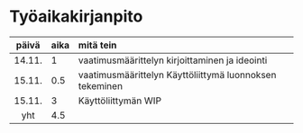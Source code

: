 # Työaikakirjanpito

| päivä | aika | mitä tein  |
| :----:|:-----| :-----|
| 14.11. | 1    | vaatimusmäärittelyn kirjoittaminen ja ideointi |
| 15.11. | 0.5    | vaatimusmäärittelyn Käyttöliittymä luonnoksen tekeminen |
| 15.11. | 3    | Käyttöliittymän WIP |
| yht   | 4.5   | | 

